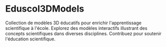 # Eduscol3DModels
Collection de modèles 3D éducatifs pour enrichir l'apprentissage scientifique à l'école. Explorez des modèles interactifs illustrant des concepts scientifiques dans diverses disciplines. Contribuez pour soutenir l'éducation scientifique.
